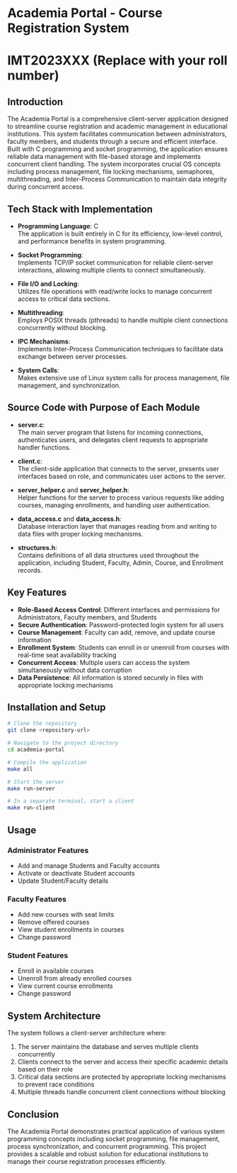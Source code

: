# Academia Portal - Course Registration System

# IMT2023XXX (Replace with your roll number)

## Introduction
The Academia Portal is a comprehensive client-server application designed to streamline course registration and academic management in educational institutions. This system facilitates communication between administrators, faculty members, and students through a secure and efficient interface. Built with C programming and socket programming, the application ensures reliable data management with file-based storage and implements concurrent client handling. The system incorporates crucial OS concepts including process management, file locking mechanisms, semaphores, multithreading, and Inter-Process Communication to maintain data integrity during concurrent access.

## Tech Stack with Implementation
- **Programming Language**: C  
  The application is built entirely in C for its efficiency, low-level control, and performance benefits in system programming.
  
- **Socket Programming**:  
  Implements TCP/IP socket communication for reliable client-server interactions, allowing multiple clients to connect simultaneously.
  
- **File I/O and Locking**:  
  Utilizes file operations with read/write locks to manage concurrent access to critical data sections.
  
- **Multithreading**:  
  Employs POSIX threads (pthreads) to handle multiple client connections concurrently without blocking.
  
- **IPC Mechanisms**:  
  Implements Inter-Process Communication techniques to facilitate data exchange between server processes.
  
- **System Calls**:  
  Makes extensive use of Linux system calls for process management, file management, and synchronization.

## Source Code with Purpose of Each Module
- **server.c**:  
  The main server program that listens for incoming connections, authenticates users, and delegates client requests to appropriate handler functions.
  
- **client.c**:  
  The client-side application that connects to the server, presents user interfaces based on role, and communicates user actions to the server.
  
- **server_helper.c** and **server_helper.h**:  
  Helper functions for the server to process various requests like adding courses, managing enrollments, and handling user authentication.
  
- **data_access.c** and **data_access.h**:  
  Database interaction layer that manages reading from and writing to data files with proper locking mechanisms.
  
- **structures.h**:  
  Contains definitions of all data structures used throughout the application, including Student, Faculty, Admin, Course, and Enrollment records.

## Key Features
- **Role-Based Access Control**: Different interfaces and permissions for Administrators, Faculty members, and Students
- **Secure Authentication**: Password-protected login system for all users
- **Course Management**: Faculty can add, remove, and update course information
- **Enrollment System**: Students can enroll in or unenroll from courses with real-time seat availability tracking
- **Concurrent Access**: Multiple users can access the system simultaneously without data corruption
- **Data Persistence**: All information is stored securely in files with appropriate locking mechanisms

## Installation and Setup
```bash
# Clone the repository
git clone <repository-url>

# Navigate to the project directory
cd academia-portal

# Compile the application
make all

# Start the server
make run-server

# In a separate terminal, start a client
make run-client
```

## Usage

### Administrator Features
- Add and manage Students and Faculty accounts
- Activate or deactivate Student accounts
- Update Student/Faculty details

### Faculty Features
- Add new courses with seat limits
- Remove offered courses
- View student enrollments in courses
- Change password

### Student Features
- Enroll in available courses
- Unenroll from already enrolled courses
- View current course enrollments
- Change password

## System Architecture
The system follows a client-server architecture where:
1. The server maintains the database and serves multiple clients concurrently
2. Clients connect to the server and access their specific academic details based on their role
3. Critical data sections are protected by appropriate locking mechanisms to prevent race conditions
4. Multiple threads handle concurrent client connections without blocking

## Conclusion
The Academia Portal demonstrates practical application of various system programming concepts including socket programming, file management, process synchronization, and concurrent programming. This project provides a scalable and robust solution for educational institutions to manage their course registration processes efficiently.
